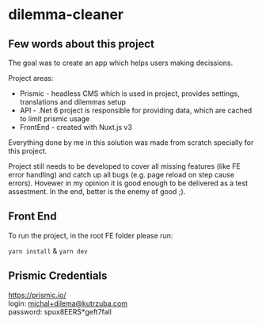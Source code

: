 # dilemma-cleaner

## Few words about this project
The goal was to create an app which helps users making decissions.  
  
Project areas:
* Prismic - headless CMS which is used in project, provides settings, translations and dilemmas setup
* API - .Net 6 project is responsible for providing data, which are cached to limit prismic usage
* FrontEnd - created with Nuxt.js v3

Everything done by me in this solution was made from scratch specially for this project.  
  
Project still needs to be developed to cover all missing features (like FE error handling) and catch up all bugs (e.g. page reload on step cause errors). Hovewer in my opinion it is good enough to be delivered as a test assestment. In the end, better is the enemy of good ;).

## Front End
  
To run the project, in the root FE folder please run:  
  
`yarn install` & `yarn dev`  

## Prismic Credentials
  
https://prismic.io/  
login: michal+dilema@kutrzuba.com  
password: spux8EERS*geft7fall  
